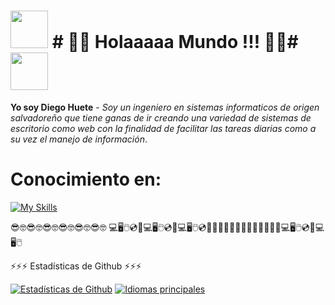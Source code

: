 

# <img src="https://media0.giphy.com/media/v1.Y2lkPTc5MGI3NjExc2ZjZm1qYWJ3ZHZiNG42dDcxNDh0ZTIyN21oYWxtNHU0eXp5a3hkMiZlcD12MV9pbnRlcm5hbF9naWZfYnlfaWQmY3Q9Zw/bGgsc5mWoryfgKBx1u/giphy.webp" alt="" width="60" height="60" />  # 👋👋 Holaaaaa Mundo !!! 👋👋# <img src="https://media0.giphy.com/media/v1.Y2lkPTc5MGI3NjExc2ZjZm1qYWJ3ZHZiNG42dDcxNDh0ZTIyN21oYWxtNHU0eXp5a3hkMiZlcD12MV9pbnRlcm5hbF9naWZfYnlfaWQmY3Q9Zw/bGgsc5mWoryfgKBx1u/giphy.webp" alt="" width="60" height="60" /> 

**Yo soy Diego Huete** - _Soy un ingeniero en sistemas informaticos de origen salvadoreño que tiene ganas de ir creando una variedad de sistemas de escritorio como web con la finalidad de facilitar las tareas diarias como a su vez el manejo de información_.

# Conocimiento en: 
[![My Skills](https://skillicons.dev/icons?i=windows,wordpress,vscode,visualstudio,ubuntu,sublime,postgres,mysql,html,github,git,css,cs,bootstrap,bitbucket&theme=light)](https://skillicons.dev)



😎🤓😎🤓😎🤓😎🤓😎🤓😎🤓 💻🖥️🖱️💿📱💻🖥️🖱️💿📱💻🖥️🖱️💿📱😎🤓😎🤓😎🤓😎🤓😎🤓😎🤓💻🖥️🖱️💿📱💻🖥️🖱️

  <summary>⚡⚡⚡ Estadísticas de Github ⚡⚡⚡</summary>
  
  <a href="#">![Estadísticas de Github](https://github-readme-stats.vercel.app/api?username=tandpfun&theme=blueberry&count_private=true&hide_border=true&line_height=20)</a>
  <a href="#">![Idiomas principales](https://github-readme-stats.vercel.app/api/top-langs/?username=tandpfun&layout=compact&theme=blueberry&count_private=true&hide_border=true)</a>
